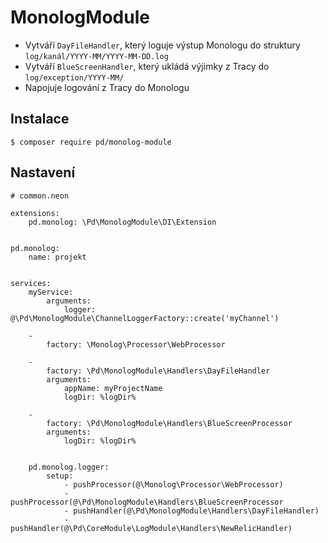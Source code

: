 # MonologModule

 - Vytváří `DayFileHandler`, který loguje výstup Monologu do struktury `log/kanál/YYYY-MM/YYYY-MM-DD.log`
 - Vytváří `BlueScreenHandler`, který ukládá výjimky z Tracy do `log/exception/YYYY-MM/`
 - Napojuje logování z Tracy do Monologu


## Instalace

```
$ composer require pd/monolog-module
```

## Nastavení

```
# common.neon

extensions:
	pd.monolog: \Pd\MonologModule\DI\Extension


pd.monolog:
	name: projekt


services:
	myService:
		arguments:
			logger: @\Pd\MonologModule\ChannelLoggerFactory::create('myChannel')
			
	-
		factory: \Monolog\Processor\WebProcessor

	-
		factory: \Pd\MonologModule\Handlers\DayFileHandler
		arguments:
			appName: myProjectName
			logDir: %logDir%

	-
		factory: \Pd\MonologModule\Handlers\BlueScreenProcessor
		arguments:
			logDir: %logDir%


	pd.monolog.logger:
		setup:
			- pushProcessor(@\Monolog\Processor\WebProcessor)
			- pushProcessor(@\Pd\MonologModule\Handlers\BlueScreenProcessor
			- pushHandler(@\Pd\MonologModule\Handlers\DayFileHandler)
			- pushHandler(@\Pd\CoreModule\LogModule\Handlers\NewRelicHandler)

```

